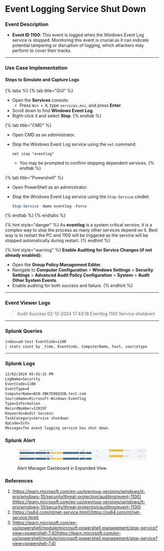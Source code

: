 # Event Logging Service Shut Down

### Event Description

* **Event ID 1100**: This event is logged when the Windows Event Log service is stopped. Monitoring this event is crucial as it can indicate potential tampering or disruption of logging, which attackers may perform to cover their tracks.

***

### Use Case Implementation

#### Steps to Simulate and Capture Logs

{% tabs %}
{% tab title="GUI" %}
* Open the **Services** console:
  * Press `Win + R`, type `services.msc`, and press **Enter**.
* Scroll down to find **Windows Event Log**.
* Right-click it and select **Stop**.
{% endtab %}

{% tab title="CMD" %}
* Open CMD as an administrator.
*   Stop the Windows Event Log service using the `net` command:

    ```batch
    net stop "eventlog"
    ```

    * You may be prompted to confirm stopping dependent services.
{% endtab %}

{% tab title="Powershell" %}
* Open PowerShell as an administrator.
*   Stop the Windows Event Log service using the `Stop-Service` cmdlet:

    ```powershell
    Stop-Service -Name eventlog -Force
    ```
{% endtab %}
{% endtabs %}

{% hint style="danger" %}
As **eventlog** is a system critical service, it is a complex way to stop the process as many other services depend on it. Best way is to restart the PC and 1100 will be triggered as the service will be stopped automatically during restart.
{% endhint %}

{% hint style="warning" %}
**Enable Auditing for Service Changes (if not already enabled):**

* Open the **Group Policy Management Editor**.
* Navigate to **Computer Configuration** > **Windows Settings** > **Security Settings** > **Advanced Audit Policy Configuration** > **System** > **Audit Other System Events**.
* Enable auditing for both success and failure.
{% endhint %}

***

### Event Viewer Logs

> Audit Success 02-12-2024 17:43:18 Eventlog 1100 Service shutdown

***

### Splunk Queries

```splunk-spl
index=ad-test EventCode=1100
| stats count by _time, EventCode, ComputerName, host, sourcetype
```

***

### Splunk Logs

```
12/02/2024 05:41:15 PM
LogName=Security
EventCode=1100
EventType=4
ComputerName=WIN-3BK7E06Q35B.test.com
SourceName=Microsoft-Windows-Eventlog
Type=Information
RecordNumber=120197
Keywords=Audit Success
TaskCategory=Service shutdown
OpCode=Info
Message=The event logging service has shut down.
```

### Splunk Alert

<figure><img src="../.gitbook/assets/image (1).png" alt=""><figcaption><p>Alert Manager Dashboard in Expanded View</p></figcaption></figure>

### References

1. [https://learn.microsoft.com/en-us/previous-versions/windows/it-pro/windows-10/security/threat-protection/auditing/event-1100](https://learn.microsoft.com/en-us/previous-versions/windows/it-pro/windows-10/security/threat-protection/auditing/event-1100)
2. [https://ss64.com/nt/net-service.html](https://ss64.com/nt/net-service.html)
3. [https://learn.microsoft.com/en-us/powershell/module/microsoft.powershell.management/stop-service?view=powershell-7.4](https://learn.microsoft.com/en-us/powershell/module/microsoft.powershell.management/stop-service?view=powershell-7.4)
